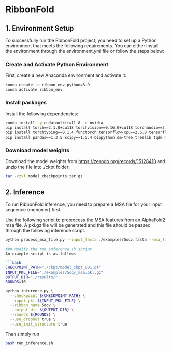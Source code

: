 # RibbonFold

## 1. Environment Setup

To successfully run the RibbonFold project, you need to set up a Python environment that meets the following requirements. You can either install the environment through the environment.yml file or follow the steps below:

### Create and Activate Python Environment

First, create a new Anaconda environment and activate it:

```bash
conda create -n ribbon_env python=3.9
conda activate ribbon_env
```

### Install packages

Install the following dependencies:

```bash
conda install -y cudatoolkit=11.8 -c nvidia
pip install torch==2.1.0+cu118 torchvision==0.16.0+cu118 torchaudio==2.1.0+cu118 -f https://download.pytorch.org/whl/torch_stable.html
pip install torchtyping==0.1.4 functorch tensorflow-cpu==2.6.0 tensorflow-estimator==2.14.0
pip install pandas==1.3.5 scipy==1.5.4 biopython dm-tree treelib tqdm ml_collections pytz python-dateutil contextlib2 PyYAML --no-deps
```


### Download model weights
Download the model weights from https://zenodo.org/records/15128410 and unzip the file into ./ckpt folder:

```bash
tar -xzvf model_checkpoints.tar.gz
```


## 2. Inference

To run RibbonFold inference, you need to prepare a MSA file for your input sequence (monomer) first. 

Use the following script to preprocess the MSA features from an AlphaFold2 msa file. A pkl.gz file will be generated and this file should be passed through the following inference script. 

```bash
python process_msa_file.py --input_fasta ./examples/5oqv.fasta --msa_file ./examples/5oqv_msa.a3m --output ./examples/5oqv_msa.pkl.gz

### Modify the run_inference.sh script
An example script is as follows

```bash
CHECKPOINT_PATH="./ckpt/model_ckpt_001.pt"
INPUT_PKL_FILE="./examples/5oqv_msa.pkl.gz"
OUTPUT_DIR="./results/"
ROUNDS=10

python inference.py \
  --checkpoint ${CHECKPOINT_PATH} \
  --input_pkl ${INPUT_PKL_FILE} \
  --ribbon_name 5oqv \
  --output_dir ${OUTPUT_DIR} \
  --rounds ${ROUNDS} \
  --use_dropout true \
  --use_init_structure true
```

Then simply run

```bash
bash run_inference.sh
```



